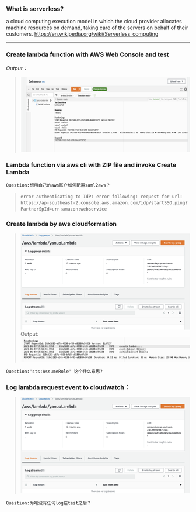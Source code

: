 ### **What is serverless?**
a cloud computing execution model in which the cloud provider allocates machine resources on demand, taking care of the servers on behalf of their customers.
https://en.wikipedia.org/wiki/Serverless_computing

***

### **Create lambda function with AWS Web Console and test**

*Output：*

>![Output](https://raw.githubusercontent.com/zhangyanuo/AWS-Training/master/03-lambda/img/Picture1.png)


### **Lambda function via aws cli with ZIP file and invoke Create Lambda**

`Question:想用自己的aws账户如何配置saml2aws？`

>`error authenticating to IdP: error following: request for url: https://ap-southeast-2.console.aws.amazon.com/idp/startSSO.ping?PartnerSpId=urn:amazon:webservice`

### **Create lambda by aws cloudformation**

>![lambda](https://raw.githubusercontent.com/zhangyanuo/AWS-Training/master/03-lambda/img/Picture2.png)
Output:
 >![output](https://raw.githubusercontent.com/zhangyanuo/AWS-Training/master/03-lambda/img/Picture3.png)
 
`Question:'sts:AssumeRole' 这个什么意思?`

### **Log lambda request event to cloudwatch：**

>![cloudwatcher](https://raw.githubusercontent.com/zhangyanuo/AWS-Training/master/03-lambda/img/Picture4.png)

`Question:为啥没有任何log在test之后？`

